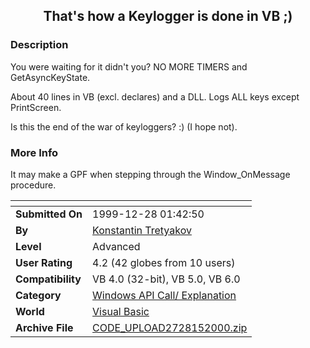 ﻿<div align="center">

## That's how a Keylogger is done in VB ;\)


</div>

### Description

You were waiting for it didn't you? NO MORE TIMERS and GetAsyncKeyState.

About 40 lines in VB (excl. declares) and a DLL. Logs ALL keys except PrintScreen.

Is this the end of the war of keyloggers? :) (I hope not).
 
### More Info
 
It may make a GPF when stepping through the Window_OnMessage procedure.


<span>             |<span>
---                |---
**Submitted On**   |1999-12-28 01:42:50
**By**             |[Konstantin Tretyakov](https://github.com/Planet-Source-Code/PSCIndex/blob/master/ByAuthor/konstantin-tretyakov.md)
**Level**          |Advanced
**User Rating**    |4.2 (42 globes from 10 users)
**Compatibility**  |VB 4\.0 \(32\-bit\), VB 5\.0, VB 6\.0
**Category**       |[Windows API Call/ Explanation](https://github.com/Planet-Source-Code/PSCIndex/blob/master/ByCategory/windows-api-call-explanation__1-39.md)
**World**          |[Visual Basic](https://github.com/Planet-Source-Code/PSCIndex/blob/master/ByWorld/visual-basic.md)
**Archive File**   |[CODE\_UPLOAD2728152000\.zip](https://github.com/Planet-Source-Code/konstantin-tretyakov-that-s-how-a-keylogger-is-done-in-vb__1-5318/archive/master.zip)








